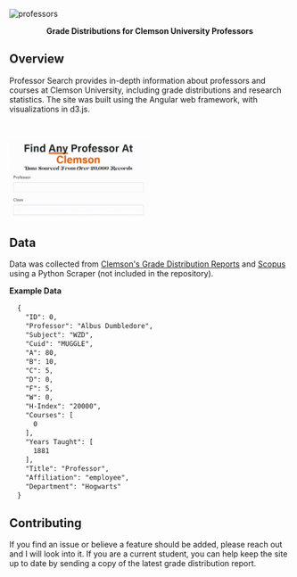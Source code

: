 ![professors](https://user-images.githubusercontent.com/37231424/133842203-6e868b09-965b-4dab-84a4-1f5b060bfd6d.png)

<p align="center">
  <b>Grade Distributions for Clemson University Professors</b>
</p>


## Overview
Professor Search provides in-depth information about professors and courses at Clemson University, including grade distributions and research statistics. The site was built using the Angular web framework, with visualizations in d3.js.


<br>
<p align="left">
  <img src="docs/professor_search.gif" alt="Professor Search Demo" width="50%">
</p>

## Data
Data was collected from [Clemson's Grade Distribution Reports](https://www.clemson.edu/institutional-effectiveness/oir/GDR.html) and [Scopus](https://www.scopus.com/home.uri) using a Python Scraper (not included in the repository).

**Example Data**
```
  {
    "ID": 0,
    "Professor": "Albus Dumbledore",
    "Subject": "WZD",
    "Cuid": "MUGGLE",
    "A": 80,
    "B": 10,
    "C": 5,
    "D": 0,
    "F": 5,
    "W": 0,
    "H-Index": "20000",
    "Courses": [
      0
    ],
    "Years Taught": [
      1881
    ],
    "Title": "Professor",
    "Affiliation": "employee",
    "Department": "Hogwarts"
  }
```


## Contributing
If you find an issue or believe a feature should be added, please reach out and I will look into it. If you
are a current student, you can help keep the site up to date by sending a copy of the latest grade distribution
report.
